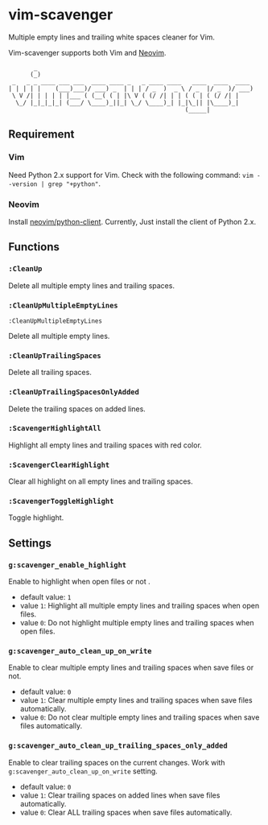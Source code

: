 # vim-scavenger

Multiple empty lines and trailing white spaces cleaner for Vim.

Vim-scavenger supports both Vim and [Neovim](https://neovim.io/).

```
       _
      (_)
 _   _ _ ____ ___ ___  ____ ____ _   _ ____ ____   ____  ____  ____
| | | | |    (___)___)/ ___) _  | | | / _  )  _ \ / _  |/ _  )/ ___)
 \ V /| | | | | |___ ( (__( ( | |\ V ( (/ /| | | ( ( | ( (/ /| |
  \_/ |_|_|_|_| (___/ \____)_||_| \_/ \____)_| |_|\_|| |\____)_|
                                                 (_____|
```

## Requirement

### Vim

Need Python 2.x support for Vim. Check with the following command: `vim --version | grep "+python"`.

### Neovim

Install [neovim/python-client](https://github.com/neovim/python-client). Currently, Just install the client of Python 2.x.

## Functions

### `:CleanUp`

Delete all multiple empty lines and trailing spaces.

### `:CleanUpMultipleEmptyLines`

`:CleanUpMultipleEmptyLines`

Delete all multiple empty lines.

### `:CleanUpTrailingSpaces`

Delete all trailing spaces.

### `:CleanUpTrailingSpacesOnlyAdded`

Delete the trailing spaces on added lines.

### `:ScavengerHighlightAll`

Highlight all empty lines and trailing spaces with red color.

### `:ScavengerClearHighlight`

Clear all highlight on all empty lines and trailing spaces.

### `:ScavengerToggleHighlight`

Toggle highlight.

## Settings

### `g:scavenger_enable_highlight`

Enable to highlight when open files or not .

- default value: `1`
- value `1`: Highlight all multiple empty lines and trailing spaces when open files.
- value `0`: Do not highlight multiple empty lines and trailing spaces when open files.

### `g:scavenger_auto_clean_up_on_write`

Enable to clear multiple empty lines and trailing spaces when save files or not.

- default value: `0`
- value `1`: Clear multiple empty lines and trailing spaces when save files automatically.
- value `0`: Do not clear multiple empty lines and trailing spaces when save files automatically.

### `g:scavenger_auto_clean_up_trailing_spaces_only_added`

Enable to clear trailing spaces on the current changes. Work with `g:scavenger_auto_clean_up_on_write` setting.

- default value: `0`
- value `1`: Clear trailing spaces on added lines when save files automatically.
- value `0`: Clear ALL trailing spaces when save files automatically.
